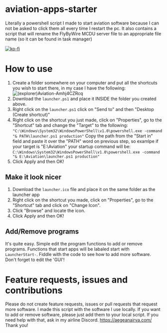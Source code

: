 # aviation-apps-starter

Literally a powershell script I made to start aviation software because I can not be asked to click them all every time I restart the pc.
It also contains a script that will rename the FlyByWire MCDU server file to an appropriate file name (so it can be found in task manager)

[![ko-fi](https://ko-fi.com/img/githubbutton_sm.svg)](https://ko-fi.com/Y8Y1ACFQW)

# How to use

1. Create a folder somewhere on your computer and put all the shortcuts you wish to start there, in my case I have the following:
![(explorer)Aviation-Amhj4CZRcq](https://user-images.githubusercontent.com/98479040/169171769-73b75243-82b0-4c03-89ce-001236200b30.png)
2. Download the `launcher.ps1` and place it INSIDE the folder you created above.
3. Right click on the `launcher.ps1` click on "Send to" and then "Desktop (Create shortcut)" 
4. Right click on the shortcut you just made, click on "Properties", go to the "Shortcut" tab and change the "Target" to the following: 
`"C:\Windows\System32\WindowsPowerShell\v1.0\powershell.exe -command "& PATH\launcher.ps1 production"`
Copy the path from the "Start in" field and paste it over the "PATH" word on previous step, so examlpe if your target is "E:\Aviation" your startup command will be: 
`C:\Windows\System32\WindowsPowerShell\v1.0\powershell.exe -command "& E:\Aviation\launcher.ps1 production"`
5. Click Apply and then OK! 

## Make it look nicer

1. Download the `launcher.ico` file and place it on the same folder as the launcher app
2. Right click on the shortcut you made, click on "Properties", go to the "Shortcut" tab and click on "Change Icon".
3. Click "Browse" and locate the icon. 
4. Click Apply and then OK!

## Add/Remove programs

It's quite easy. Simple edit the program functions to add or remove programs. 
Functions that start apps will be labaled start with `LauncherStart-`. Fiddle with the code to see how to add more software.
Don't forget to edit the 'GUI'! 

# Feature requests, issues and contributions

Please do not create feature requests, issues or pull requests that request more software. I made this script with the software I use locally. If you want to add or remove software, please just add them to your local script.
If you need help with that, ask in my airline Discord. https://aegeanairva.com/ 
Thank you!
